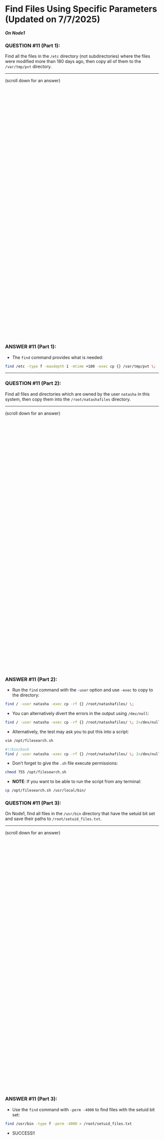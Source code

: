 # Find Files Using Specific Parameters (Updated on 7/7/2025)

***On Node1***

### QUESTION #11 (Part 1):
Find all the files in the `/etc` directory (not subdirectories) where the files were modified more than 180 days ago, then copy all of them to the `/var/tmp/pvt` directory.

***
(scroll down for an answer)

<br/><br/><br/><br/><br/><br/><br/><br/><br/><br/><br/><br/><br/><br/><br/><br/><br/><br/><br/><br/><br/><br/><br/><br/>
<br/><br/><br/><br/><br/><br/><br/><br/><br/><br/><br/><br/><br/><br/><br/><br/><br/><br/><br/><br/><br/><br/><br/><br/>

### ANSWER #11 (Part 1):
* The `find` command provides what is needed:
```bash
find /etc -type f -maxdepth 1 -mtime +180 -exec cp {} /var/tmp/pvt \;
```

---

### QUESTION #11 (Part 2):
Find all files and directories which are owned by the user `natasha` in this system, then copy them into the `/root/natashafiles` directory.

***
(scroll down for an answer)

<br/><br/><br/><br/><br/><br/><br/><br/><br/><br/><br/><br/><br/><br/><br/><br/><br/><br/><br/><br/><br/><br/><br/><br/>
<br/><br/><br/><br/><br/><br/><br/><br/><br/><br/><br/><br/><br/><br/><br/><br/><br/><br/><br/><br/><br/><br/><br/><br/>

### ANSWER #11 (Part 2):
* Run the `find` command with the `-user` option and use `-exec` to copy to the directory:
```bash
find / -user natasha -exec cp -rf {} /root/natashafiles/ \;
```

* You can alternatively divert the errors in the output using `/dev/null`:
```bash
find / -user natasha -exec cp -rf {} /root/natashafiles/ \; 2>/dev/null
```

* Alternatively, the test may ask you to put this into a script:
```bash
vim /opt/filesearch.sh
```
```bash
#!/bin/bash
find / -user natasha -exec cp -rf {} /root/natashafiles/ \; 2>/dev/null
```

* Don’t forget to give the `.sh` file execute permissions:
```bash
chmod 755 /opt/filesearch.sh
```

* **NOTE**: If you want to be able to run the script from any terminal:
```bash
cp /opt/filesearch.sh /usr/local/bin/
```

### QUESTION #11 (Part 3):
On Node1, find all files in the `/usr/bin` directory that have the setuid bit set and save their paths to `/root/setuid_files.txt`.

***
(scroll down for an answer)

<br/><br/><br/><br/><br/><br/><br/><br/><br/><br/><br/><br/><br/><br/><br/><br/><br/><br/><br/><br/><br/><br/><br/><br/>
<br/><br/><br/><br/><br/><br/><br/><br/><br/><br/><br/><br/><br/><br/><br/><br/><br/><br/><br/><br/><br/><br/><br/><br/>

### ANSWER #11 (Part 3):
* Use the `find` command with `-perm -4000` to find files with the setuid bit set:
```bash
find /usr/bin -type f -perm -4000 > /root/setuid_files.txt
```

* SUCCESS!!
